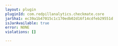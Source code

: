```yaml
---
layout: plugin
pluginId: com.redpillanalytics.checkmate.core
jarSha1: ec39a1b47015c1c170edb02d16f14cdfeb29551d
isJarAvailable: true
error: NONE
violations: []

---
```

